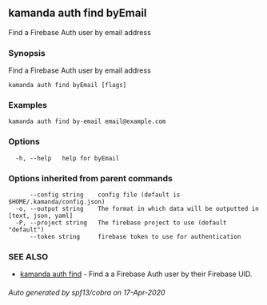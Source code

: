 ## kamanda auth find byEmail

Find a Firebase Auth user by email address

### Synopsis

Find a Firebase Auth user by email address

```
kamanda auth find byEmail [flags]
```

### Examples

```
kamanda auth find by-email email@example.com
```

### Options

```
  -h, --help   help for byEmail
```

### Options inherited from parent commands

```
      --config string    config file (default is $HOME/.kamanda/config.json)
  -o, --output string    The format in which data will be outputted in [text, json, yaml]
  -P, --project string   The firebase project to use (default "default")
      --token string     firebase token to use for authentication
```

### SEE ALSO

* [kamanda auth find](kamanda_auth_find.md)	 - Find a a Firebase Auth user by their Firebase UID.

###### Auto generated by spf13/cobra on 17-Apr-2020
